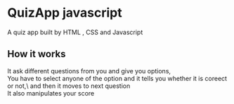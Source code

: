 # QuizApp javascript
A quiz app built by HTML , CSS and Javascript
## How it works
It ask different questions from you and give you options,\
You have to select anyone of the option and it tells you whether it is coreect or not,\ 
and then it moves to next question\
It also manipulates your score
